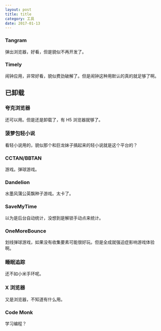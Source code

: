 ```yaml
---
layout: post
title: title
category: 工具
date: 2017-01-13
---
```


### Tangram
弹出浏览器，好看，但是貌似不再开发了。

### Timely
闹钟应用，非常好看，貌似费劲破解了。但是闹钟这种用默认的真的就足够了啊。

## 已卸载

### 夸克浏览器
还可以用。但是还是卸载了，有 H5 浏览器就够了。

### 菠萝包轻小说
看轻小说用的，貌似那个和巨龙妹子搞起来的轻小说就是这个平台的？

### CCTAN/BBTAN
游戏。弹球游戏。

### Dandelion
水墨风蒲公英飘种子游戏。太卡了。

### SaveMyTime
以为是后台自动统计，没想到是解锁手动点来统计。

### OneMoreBounce
划线弹球游戏，如果没有收集要素可能很好玩。但是全成就强迫症影响游戏体验啊。

### 睡眠追踪
还不如小米手环呢。

### X 浏览器
又是浏览器，不知道有什么用。

### Code Monk
学习编程？


